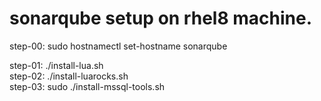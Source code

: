 # sonarqube setup on rhel8 machine.

step-00: sudo hostnamectl set-hostname sonarqube

step-01: ./install-lua.sh  
step-02: ./install-luarocks.sh  
step-03: sudo ./install-mssql-tools.sh  
